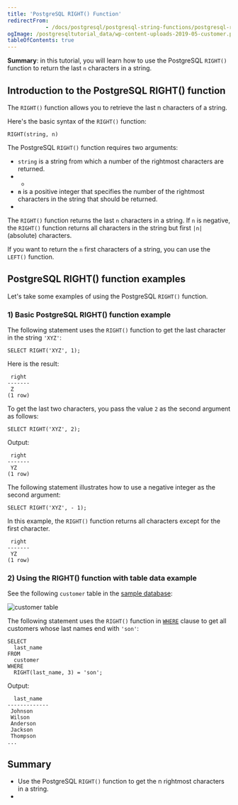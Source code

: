 ```yaml
---
title: 'PostgreSQL RIGHT() Function'
redirectFrom: 
            - /docs/postgresql/postgresql-string-functions/postgresql-right/
ogImage: /postgresqltutorial_data/wp-content-uploads-2019-05-customer.png
tableOfContents: true
---
```


**Summary**: in this tutorial, you will learn how to use the PostgreSQL `RIGHT()` function to return the last `n` characters in a string.



## Introduction to the PostgreSQL RIGHT() function



The `RIGHT()` function allows you to retrieve the last n characters of a string.



Here's the basic syntax of the `RIGHT()` function:



```
RIGHT(string, n)
```



The PostgreSQL `RIGHT()` function requires two arguments:



- `string` is a string from which a number of the rightmost characters are returned.
- -
- **`n`** is a positive integer that specifies the number of the rightmost characters in the string that should be returned.
- 


The `RIGHT()` function returns the last `n` characters in a string. If `n` is negative, the `RIGHT()` function returns all characters in the string but first `|n|` (absolute) characters.



If you want to return the `n` first characters of a string, you can use the `LEFT()` function.



## PostgreSQL RIGHT() function examples



Let's take some examples of using the PostgreSQL `RIGHT()` function.



### 1) Basic PostgreSQL RIGHT() function example



The following statement uses the `RIGHT()` function to get the last character in the string `'XYZ'`:



```
SELECT RIGHT('XYZ', 1);
```



Here is the result:



```
 right
-------
 Z
(1 row)
```



To get the last two characters, you pass the value `2` as the second argument as follows:



```
SELECT RIGHT('XYZ', 2);
```



Output:



```
 right
-------
 YZ
(1 row)
```



The following statement illustrates how to use a negative integer as the second argument:



```
SELECT RIGHT('XYZ', - 1);
```



In this example, the `RIGHT()` function returns all characters except for the first character.



```
 right
-------
 YZ
(1 row)
```



### 2) Using the RIGHT() function with table data example



See the following `customer` table in the [sample database](https://www.postgresqltutorial.com/postgresql-getting-started/postgresql-sample-database/):



![customer table](/postgresqltutorial_data/wp-content-uploads-2019-05-customer.png)



The following statement uses the `RIGHT()` function in [`WHERE`](/docs/postgresql/postgresql-where) clause to get all customers whose last names end with `'son'`:



```
SELECT
  last_name
FROM
  customer
WHERE
  RIGHT(last_name, 3) = 'son';
```



Output:



```
  last_name
-------------
 Johnson
 Wilson
 Anderson
 Jackson
 Thompson
...
```



## Summary



- Use the PostgreSQL `RIGHT()` function to get the n rightmost characters in a string.
- 
